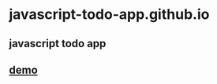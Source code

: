 # javascript-todo-app.github.io
## javascript todo app
## [demo](https://ashoklakshmi.github.io/javascript-todo-app.github.io/)
